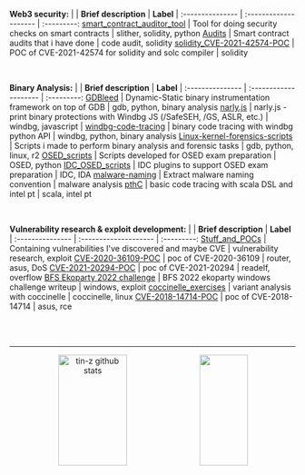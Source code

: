 **Web3 security:**
|  | __Brief description__  | __Label__  |
:--------------- | :--------------------  | :---------:
[smart_contract_auditor_tool](https://github.com/tin-z/smart_contract_auditor_tool) | Tool for doing security checks on smart contracts | slither, solidity, python 
[Audits](https://github.com/tin-z/Audits) | Smart contract audits that i have done | code audit, solidity
[solidity_CVE-2021-42574-POC](https://github.com/tin-z/solidity_CVE-2021-42574-POC) |  POC of CVE-2021-42574 for solidity and solc compiler | solidity

<br>

**Binary Analysis:**
|  | __Brief description__  | __Label__  |
:--------------- | :--------------------  | :---------:
[GDBleed](https://github.com/tin-z/GDBleed) |  Dynamic-Static binary instrumentation framework on top of GDB | gdb, python, binary analysis 
[narly.js](https://github.com/tin-z/narly.js) | narly.js - print binary protections with Windbg JS (/SafeSEH, /GS, ASLR, etc.) | windbg, javascript |
[windbg-code-tracing](https://github.com/tin-z/windbg-code-tracing) | binary code tracing with windbg python API | windbg, python, binary analysis 
[Linux-kernel-forensics-scripts](https://github.com/tin-z/Linux-kernel-forensics-scripts) | Scripts i made to perform binary analysis and forensic tasks | gdb, python, linux, r2
[OSED_scripts](https://github.com/tin-z/OSED_scripts) | Scripts developed for OSED exam preparation | OSED, python
[IDC_OSED_scripts](https://github.com/tin-z/IDC_OSED_scripts) | IDC plugins to support OSED exam preparation | IDC, IDA 
[malware-naming](https://github.com/tin-z/malware-naming) | Extract malware naming convention | malware analysis
[pthC](https://github.com/tin-z/pthC) | basic code tracing with scala DSL and intel pt | scala, intel pt

<br>

**Vulnerability research & exploit development:**
|  | __Brief description__  | __Label__  |
:--------------- | :--------------------  | :---------:
[Stuff_and_POCs](https://github.com/tin-z/Stuff_and_POCs) | Containing vulnerabilities I've discovered and maybe CVE | vulnerability research, exploit 
[CVE-2020-36109-POC](https://github.com/tin-z/CVE-2020-36109-POC) | poc of CVE-2020-36109 | router, asus, DoS
[CVE-2021-20294-POC](https://github.com/tin-z/CVE-2021-20294-POC) | poc of CVE-2021-20294 | readelf, overflow
[BFS Ekoparty 2022 challenge](https://github.com/tin-z/report_BFS_ekoparty_2022_exploitation_challenges) | BFS 2022 ekoparty windows challenge writeup | windows, exploit
[coccinelle_exercises](https://github.com/tin-z/coccinelle_exercises) | variant analysis with coccinelle | coccinelle, linux
[CVE-2018-14714-POC](https://github.com/tin-z/CVE-2018-14714-POC) | poc of CVE-2018-14714 | asus, rce


<br>
<br>

----

<div align="center">  
  <img width="49%" height="195px" src="https://github-readme-stats.vercel.app/api?username=tin-z&show_icons=true&count_private=true&hide_border=true&title_color=30ae6f&icon_color=a80016&text_color=929335&bg_color=0d1117" alt="tin-z github stats" /> 
  <img width="41%" height="195px" src="https://github-readme-stats.vercel.app/api/top-langs/?username=tin-z&layout=compact&hide_border=true&title_color=30ae6f&text_color=929335&bg_color=0d1117" />
</div>

  
<!--
**tin-z/tin-z** is a ✨ _special_ ✨ repository because its `README.md` (this file) appears on your GitHub profile.

Here are some ideas to get you started:

- 🔭 I’m currently working on ...
- 🌱 I’m currently learning ...
- 👯 I’m looking to collaborate on ...
- 🤔 I’m looking for help with ...
- 💬 Ask me about ...
- 📫 How to reach me: ...
- 😄 Pronouns: ...
- ⚡ Fun fact: ...
-->
